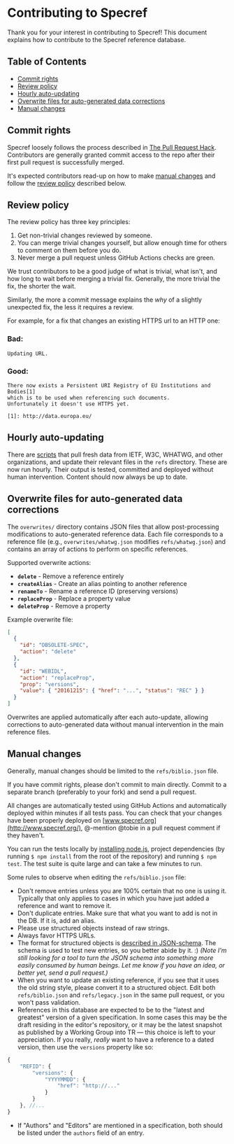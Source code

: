 # Contributing to Specref

Thank you for your interest in contributing to Specref! This document explains how to contribute to the Specref reference database.

## Table of Contents

* [Commit rights](#commit-rights)
* [Review policy](#review-policy)
* [Hourly auto-updating](#hourly-auto-updating)
* [Overwrite files for auto-generated data corrections](#overwrite-files-for-auto-generated-data-corrections)
* [Manual changes](#manual-changes)

## Commit rights

Specref loosely follows the process described in [The Pull Request Hack](http://felixge.de/2013/03/11/the-pull-request-hack.html). Contributors are generally granted commit access to the repo after their first pull request is successfully merged.

It's expected contributors read-up on how to make [manual changes](#manual-changes) and follow the [review policy](#review-policy) described below.

## Review policy

The review policy has three key principles:

1. Get non-trivial changes reviewed by someone.
2. You can merge trivial changes yourself, but allow enough time for others to comment on them before you do.
3. Never merge a pull request unless GitHub Actions checks are green.

We trust contributors to be a good judge of what is trivial, what isn't, and how long to wait before merging a trivial fix. Generally, the more trivial the fix, the shorter the wait.

Similarly, the more a commit message explains the _why_ of a slightly unexpected fix, the less it requires a review.

For example, for a fix that changes an existing HTTPS url to an HTTP one:

### Bad:

```
Updating URL.
```
### Good:

```
There now exists a Persistent URI Registry of EU Institutions and Bodies[1]
which is to be used when referencing such documents.
Unfortunately it doesn't use HTTPS yet.

[1]: http://data.europa.eu/
```

## Hourly auto-updating

There are [scripts](scripts/run-all) that pull fresh data from IETF, W3C, WHATWG, and other organizations, and update their relevant files in the `refs` directory. These are now run hourly. Their output is tested, committed and deployed without human intervention. Content should now always be up to date.

## Overwrite files for auto-generated data corrections

The `overwrites/` directory contains JSON files that allow post-processing modifications to auto-generated reference data. Each file corresponds to a reference file (e.g., `overwrites/whatwg.json` modifies `refs/whatwg.json`) and contains an array of actions to perform on specific references.

Supported overwrite actions:

*   **`delete`** - Remove a reference entirely
*   **`createAlias`** - Create an alias pointing to another reference
*   **`renameTo`** - Rename a reference ID (preserving versions)
*   **`replaceProp`** - Replace a property value
*   **`deleteProp`** - Remove a property

Example overwrite file:
```json
[
  {
    "id": "OBSOLETE-SPEC",
    "action": "delete"
  },
  {
    "id": "WEBIDL",
    "action": "replaceProp",
    "prop": "versions",
    "value": { "20161215": { "href": "...", "status": "REC" } }
  }
]
```

Overwrites are applied automatically after each auto-update, allowing corrections to auto-generated data without manual intervention in the main reference files.

## Manual changes

Generally, manual changes should be limited to the `refs/biblio.json` file.

If you have commit rights, please don't commit to main directly. Commit to a separate branch (preferably to your fork) and send a pull request.

All changes are automatically tested using GitHub Actions and automatically deployed within minutes if all tests pass. You can check that your changes have been properly deployed on [www.specref.org](http://www.specref.org/), @-mention @tobie in a pull request comment if they haven't.

You can run the tests locally by [installing node.js](https://nodejs.org/en/download/), project dependencies (by running `$ npm install` from the root of the repository) and running `$ npm test`. The test suite is quite large and can take a few minutes to run.

Some rules to observe when editing the `refs/biblio.json` file:

*   Don't remove entries unless you are 100% certain that no one is using it. Typically that only applies to cases in which you have just added a reference and want to remove it.
*   Don't duplicate entries. Make sure that what you want to add is not in the DB. If it is, add an alias.
*   Please use structured objects instead of raw strings.
*   Always favor HTTPS URLs.
*   The format for structured objects is [described in JSON-schema](./schemas/raw-reference.json). The schema is used to test new entries, so you better abide by it. :)  _(Note I'm still looking for a tool to turn the JSON schema into something more easily consumed by human beings. Let me know if you have an idea, or better yet, send a pull request.)_
*   When you want to update an existing reference, if you see that it uses the old string style, please convert it to a structured object. Edit both `refs/biblio.json` and `refs/legacy.json` in the same pull request, or you won't pass validation.
* References in this database are expected to be to the "latest and greatest" version of a given specification. In some cases this may be the draft residing in the editor's repository, or it may be the latest snapshot as published by a Working Group into TR — this choice is left to your appreciation. If you really, *really* want to have a reference to a dated version, then use the `versions` property like so:

```js
{
    "REFID": {
        "versions": {
            "YYYYMMDD": {
                "href": "http://..."
            }
        }
    }, //...
}
```
* If "Authors" and "Editors" are mentioned in a specification, both should be listed under the `authors` field of an entry.
